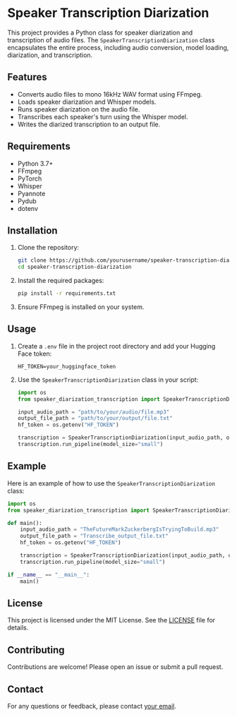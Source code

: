 # Speaker Transcription Diarization

This project provides a Python class for speaker diarization and transcription of audio files. The `SpeakerTranscriptionDiarization` class encapsulates the entire process, including audio conversion, model loading, diarization, and transcription.

## Features

- Converts audio files to mono 16kHz WAV format using FFmpeg.
- Loads speaker diarization and Whisper models.
- Runs speaker diarization on the audio file.
- Transcribes each speaker's turn using the Whisper model.
- Writes the diarized transcription to an output file.

## Requirements

- Python 3.7+
- FFmpeg
- PyTorch
- Whisper
- Pyannote
- Pydub
- dotenv

## Installation

1. Clone the repository:
   ```bash
   git clone https://github.com/yourusername/speaker-transcription-diarization.git
   cd speaker-transcription-diarization
   ```

2. Install the required packages:
   ```bash
   pip install -r requirements.txt
   ```

3. Ensure FFmpeg is installed on your system.

## Usage

1. Create a `.env` file in the project root directory and add your Hugging Face token:
   ```
   HF_TOKEN=your_huggingface_token
   ```

2. Use the `SpeakerTranscriptionDiarization` class in your script:

   ```python
   import os
   from speaker_diarization_transcription import SpeakerTranscriptionDiarization

   input_audio_path = "path/to/your/audio/file.mp3"
   output_file_path = "path/to/your/output/file.txt"
   hf_token = os.getenv("HF_TOKEN")

   transcription = SpeakerTranscriptionDiarization(input_audio_path, output_file_path, hf_token)
   transcription.run_pipeline(model_size="small")
   ```

## Example

Here is an example of how to use the `SpeakerTranscriptionDiarization` class:

```python
import os
from speaker_diarization_transcription import SpeakerTranscriptionDiarization

def main():
    input_audio_path = "TheFutureMarkZuckerbergIsTryingToBuild.mp3"
    output_file_path = "Transcribe_output_file.txt"
    hf_token = os.getenv("HF_TOKEN")

    transcription = SpeakerTranscriptionDiarization(input_audio_path, output_file_path, hf_token)
    transcription.run_pipeline(model_size="small")

if __name__ == "__main__":
    main()
```

## License

This project is licensed under the MIT License. See the [LICENSE](LICENSE) file for details.

## Contributing

Contributions are welcome! Please open an issue or submit a pull request.

## Contact

For any questions or feedback, please contact [your email](mailto:your.email@example.com).
